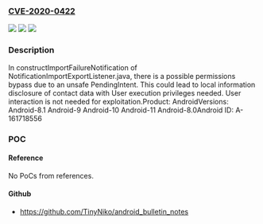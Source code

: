 ### [CVE-2020-0422](https://cve.mitre.org/cgi-bin/cvename.cgi?name=CVE-2020-0422)
![](https://img.shields.io/static/v1?label=Product&message=Android&color=blue)
![](https://img.shields.io/static/v1?label=Version&message=Android-8.1%20Android-9%20Android-10%20Android-11%20Android-8.0%20&color=brightgreen)
![](https://img.shields.io/static/v1?label=Vulnerability&message=Information%20disclosure&color=brightgreen)

### Description

In constructImportFailureNotification of NotificationImportExportListener.java, there is a possible permissions bypass due to an unsafe PendingIntent. This could lead to local information disclosure of contact data with User execution privileges needed. User interaction is not needed for exploitation.Product: AndroidVersions: Android-8.1 Android-9 Android-10 Android-11 Android-8.0Android ID: A-161718556

### POC

#### Reference
No PoCs from references.

#### Github
- https://github.com/TinyNiko/android_bulletin_notes


